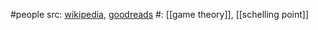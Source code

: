 #people 
src: [wikipedia](https://en.wikipedia.org/wiki/Thomas_Schelling#The_Strategy_of_Conflict), [goodreads](https://www.goodreads.com/author/show/65915.Thomas_C_Schelling) 
#: [[game theory]], [[schelling point]]

